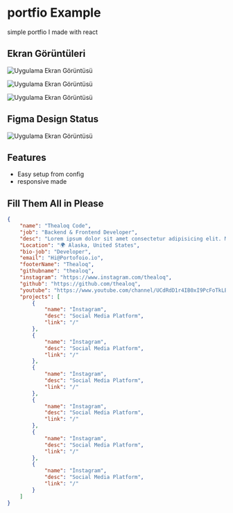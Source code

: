 
# portfio Example

simple portfio I made with react


## Ekran Görüntüleri

![Uygulama Ekran Görüntüsü](https://nilahgod.is-a-cool-femboy.xyz/5JI9gIhCS.png)

![Uygulama Ekran Görüntüsü](https://nilahgod.is-a-cool-femboy.xyz/5JI96k5KY.png)

![Uygulama Ekran Görüntüsü](https://nilahgod.is-a-cool-femboy.xyz/5JI9turo4.png)

## Figma Design Status

![Uygulama Ekran Görüntüsü](https://nilahgod.is-a-cool-femboy.xyz/5JIamo_eo.png)



  
## Features

- Easy setup from config
- responsive made

  
## Fill Them All in Please

```json
{
    "name": "Thealoq Code",
    "job": "Backend & Frontend Developer",
    "desc": "Lorem ipsum dolor sit amet consectetur adipisicing elit. Maxime mollitia,molestiae quas vel sint commodi repudiandae consequuntur voluptatum laborum numquam blanditiis harum quisquam eius sed odit fugiat iusto fuga praesentium",
    "Location": "🌍 Alaska, United States",
    "bio-job": "Developer",
    "email": "Hi@Portofoio.io",
    "footerName": "Thealoq",
    "githubname": "thealoq",
    "instagram": "https://www.instagram.com/thealoq",
    "github": "https://github.com/thealoq",
    "youtube": "https://www.youtube.com/channel/UCdRdD1r4IB0xI9PcFoTkLBg",
    "projects": [
        {
            "name": "İnstagram",
            "desc": "Social Media Platform",
            "link": "/"
        },
        {
            "name": "İnstagram",
            "desc": "Social Media Platform",
            "link": "/"
        },
        {
            "name": "İnstagram",
            "desc": "Social Media Platform",
            "link": "/"
        },
        {
            "name": "İnstagram",
            "desc": "Social Media Platform",
            "link": "/"
        },
        {
            "name": "İnstagram",
            "desc": "Social Media Platform",
            "link": "/"
        },
        {
            "name": "İnstagram",
            "desc": "Social Media Platform",
            "link": "/"
        }
    ]
}
```

  
